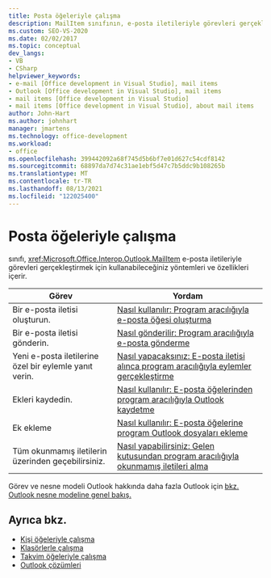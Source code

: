 ```yaml
---
title: Posta öğeleriyle çalışma
description: MailItem sınıfının, e-posta iletileriyle görevleri gerçekleştirmek için kullanabileceğiniz yöntemleri ve özellikleri içerdiğini öğrenin.
ms.custom: SEO-VS-2020
ms.date: 02/02/2017
ms.topic: conceptual
dev_langs:
- VB
- CSharp
helpviewer_keywords:
- e-mail [Office development in Visual Studio], mail items
- Outlook [Office development in Visual Studio], mail items
- mail items [Office development in Visual Studio]
- mail items [Office development in Visual Studio], about mail items
author: John-Hart
ms.author: johnhart
manager: jmartens
ms.technology: office-development
ms.workload:
- office
ms.openlocfilehash: 399442092a68f745d5b6bf7e01d627c54cdf8142
ms.sourcegitcommit: 68897da7d74c31ae1ebf5d47c7b5ddc9b108265b
ms.translationtype: MT
ms.contentlocale: tr-TR
ms.lasthandoff: 08/13/2021
ms.locfileid: "122025400"
---
```

# <a name="work-with-mail-items"></a>Posta öğeleriyle çalışma
  sınıfı, <xref:Microsoft.Office.Interop.Outlook.MailItem> e-posta iletileriyle görevleri gerçekleştirmek için kullanabileceğiniz yöntemleri ve özellikleri içerir.

|Görev|Yordam|
|----------|---------------|
|Bir e-posta iletisi oluşturun.|[Nasıl kullanılır: Program aracılığıyla e-posta öğesi oluşturma](../vsto/how-to-programmatically-create-an-e-mail-item.md)|
|Bir e-posta iletisi gönderin.|[Nasıl gönderilir: Program aracılığıyla e-posta gönderme](../vsto/how-to-programmatically-send-e-mail-programmatically.md)|
|Yeni e-posta iletilerine özel bir eylemle yanıt verin.|[Nasıl yapacaksınız: E-posta iletisi alınca program aracılığıyla eylemler gerçekleştirme](../vsto/how-to-programmatically-perform-actions-when-an-e-mail-message-is-received.md)|
|Ekleri kaydedin.|[Nasıl kullanılır: E-posta öğelerinden program aracılığıyla Outlook kaydetme](../vsto/how-to-programmatically-save-attachments-from-outlook-e-mail-items.md)|
|Ek ekleme|[Nasıl kullanılır: E-posta öğelerine program Outlook dosyaları ekleme](../vsto/how-to-programmatically-attach-files-to-outlook-e-mail-items.md)|
|Tüm okunmamış iletilerin üzerinden geçebilirsiniz.|[Nasıl yapabilirsiniz: Gelen kutusundan program aracılığıyla okunmamış iletileri alma](../vsto/how-to-programmatically-retrieve-unread-messages-from-the-inbox.md)|

 Görev ve nesne modeli Outlook hakkında daha fazla Outlook için [bkz. Outlook nesne modeline genel bakış.](../vsto/outlook-object-model-overview.md)

## <a name="see-also"></a>Ayrıca bkz.
- [Kişi öğeleriyle çalışma](../vsto/working-with-contact-items.md)
- [Klasörlerle çalışma](../vsto/working-with-folders.md)
- [Takvim öğeleriyle çalışma](../vsto/working-with-calendar-items.md)
- [Outlook çözümleri](../vsto/outlook-solutions.md)
